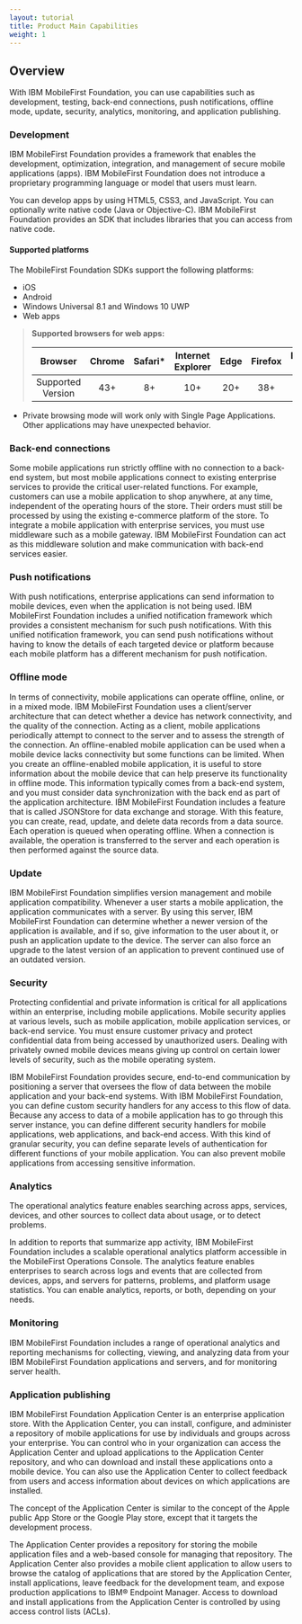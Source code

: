 ```yaml
---
layout: tutorial
title: Product Main Capabilities
weight: 1
---
```

## Overview
With IBM MobileFirst Foundation, you can use capabilities such as development, testing, back-end connections, push notifications, offline mode, update, security, analytics, monitoring, and application publishing.

### Development
IBM MobileFirst Foundation provides a framework that enables the development, optimization, integration, and management of secure mobile applications (apps). IBM MobileFirst Foundation does not introduce a proprietary programming language or model that users must learn.

You can develop apps by using HTML5, CSS3, and JavaScript. You can optionally write native code (Java or Objective-C). IBM MobileFirst Foundation provides an SDK that includes libraries that you can access from native code.

#### Supported platforms
The MobileFirst Foundation SDKs support the following platforms:

* iOS
* Android
* Windows Universal 8.1 and Windows 10 UWP
* Web apps

> **Supported browsers for web apps:**
> 
> |      Browser      | Chrome | Safari* | Internet Explorer | Edge | Firefox | Blackberry Browser* | Android Browser |
> |:-----------------:|:------:|:-------:|:-----------------:|:----:|:-------:|:------------------:|:---------------:|
> | Supported Version |   43+  |    8+   |        10+        |  20+ |  38+  |      Z series      |   Android 4.3+  |

* Private browsing mode will work only with Single Page Applications. Other applications may have unexpected behavior.

### Back-end connections
Some mobile applications run strictly offline with no connection to a back-end system, but most mobile applications connect to existing enterprise services to provide the critical user-related functions. For example, customers can use a mobile application to shop anywhere, at any time, independent of the operating hours of the store. Their orders must still be processed by using the existing e-commerce platform of the store. To integrate a mobile application with enterprise services, you must use middleware such as a mobile gateway. IBM MobileFirst Foundation can act as this middleware solution and make communication with back-end services easier.

### Push notifications
With push notifications, enterprise applications can send information to mobile devices, even when the application is not being used. IBM MobileFirst Foundation includes a unified notification framework which provides a consistent mechanism for such push notifications. With this unified notification framework, you can send push notifications without having to know the details of each targeted device or platform because each mobile platform has a different mechanism for push notification.

### Offline mode
In terms of connectivity, mobile applications can operate offline, online, or in a mixed mode. IBM MobileFirst Foundation uses a client/server architecture that can detect whether a device has network connectivity, and the quality of the connection. Acting as a client, mobile applications periodically attempt to connect to the server and to assess the strength of the connection. An offline-enabled mobile application can be used when a mobile device lacks connectivity but some functions can be limited. When you create an offline-enabled mobile application, it is useful to store information about the mobile device that can help preserve its functionality in offline mode. This information typically comes from a back-end system, and you must consider data synchronization with the back end as part of the application architecture. IBM MobileFirst Foundation includes a feature that is called JSONStore for data exchange and storage. With this feature, you can create, read, update, and delete data records from a data source. Each operation is queued when operating offline. When a connection is available, the operation is transferred to the server and each operation is then performed against the source data.

### Update
IBM MobileFirst Foundation simplifies version management and mobile application compatibility. Whenever a user starts a mobile application, the application communicates with a server. By using this server, IBM MobileFirst Foundation can determine whether a newer version of the application is available, and if so, give information to the user about it, or push an application update to the device. The server can also force an upgrade to the latest version of an application to prevent continued use of an outdated version.

### Security
Protecting confidential and private information is critical for all applications within an enterprise, including mobile applications. Mobile security applies at various levels, such as mobile application, mobile application services, or back-end service. You must ensure customer privacy and protect confidential data from being accessed by unauthorized users. Dealing with privately owned mobile devices means giving up control on certain lower levels of security, such as the mobile operating system.

IBM MobileFirst Foundation provides secure, end-to-end communication by positioning a server that oversees the flow of data between the mobile application and your back-end systems. With IBM MobileFirst Foundation, you can define custom security handlers for any access to this flow of data. Because any access to data of a mobile application has to go through this server instance, you can define different security handlers for mobile applications, web applications, and back-end access. With this kind of granular security, you can define separate levels of authentication for different functions of your mobile application. You can also prevent mobile applications from accessing sensitive information.

### Analytics
The operational analytics feature enables searching across apps, services, devices, and other sources to collect data about usage, or to detect problems.

In addition to reports that summarize app activity, IBM MobileFirst Foundation includes a scalable operational analytics platform accessible in the MobileFirst Operations Console. The analytics feature enables enterprises to search across logs and events that are collected from devices, apps, and servers for patterns, problems, and platform usage statistics. You can enable analytics, reports, or both, depending on your needs.

### Monitoring
IBM MobileFirst Foundation includes a range of operational analytics and reporting mechanisms for collecting, viewing, and analyzing data from your IBM MobileFirst Foundation applications and servers, and for monitoring server health.

### Application publishing
IBM MobileFirst Foundation Application Center is an enterprise application store. With the Application Center, you can install, configure, and administer a repository of mobile applications for use by individuals and groups across your enterprise. You can control who in your organization can access the Application Center and upload applications to the Application Center repository, and who can download and install these applications onto a mobile device. You can also use the Application Center to collect feedback from users and access information about devices on which applications are installed.

The concept of the Application Center is similar to the concept of the Apple public App Store or the Google Play store, except that it targets the development process.

The Application Center provides a repository for storing the mobile application files and a web-based console for managing that repository. The Application Center also provides a mobile client application to allow users to browse the catalog of applications that are stored by the Application Center, install applications, leave feedback for the development team, and expose production applications to IBM® Endpoint Manager. Access to download and install applications from the Application Center is controlled by using access control lists (ACLs).